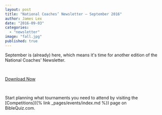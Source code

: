 ```yaml
---
layout: post
title: "National Coaches’ Newsletter – September 2016"
author: James Lex
date: "2016-09-03"
categories: 
  - "newsletter"
image: "fall.jpg"
published: true
---
```


September is (already) here, which means it's time for another edition of the National Coaches' Newsletter.

 

<a href="{% link assets/2016/Sept.pdf %}" class="button is-primary">Download Now</a>

 

Start planning what tournaments you need to attend by visiting the [Competitions]({% link _pages/events/index.md %}) page on BibleQuiz.com.
